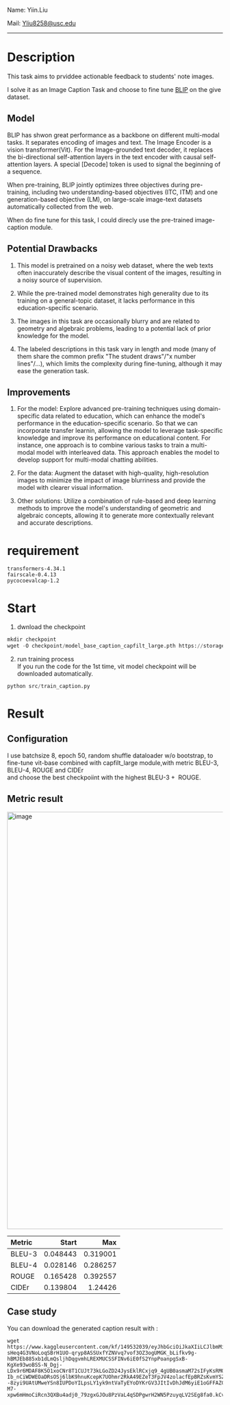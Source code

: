 
Name: Yiin.Liu

Mail: Yliu8258@usc.edu

--- 

# Description
This task aims to prviddee actionable feedback to students' note images.

I solve it as an Image Caption Task and choose to fine tune [BLIP](https://github.com/salesforce/BLIP) on the give dataset.

## Model
BLIP has shwon great performance as a backbone on different multi-modal tasks. It separates encoding of images and text. The Image Encoder is a vision transformer(Vit). For the Image-grounded text decoder, it replaces the bi-directional self-attention layers in the text encoder with causal self-attention layers. A special [Decode] token is used to signal the beginning of a sequence.

When pre-training, BLIP jointly optimizes three objectives during pre-training, including two understanding-based objectives (ITC, ITM) and one generation-based objective (LM), on large-scale image-text datasets automatically collected from the web. 

When do fine tune for this task, I could direcly use the pre-trained image-caption module.

## Potential Drawbacks
1. This model is pretrained on a noisy web dataset, where the web texts often inaccurately describe the visual content of the images, resulting in a noisy source of supervision.

2. While the pre-trained model demonstrates high generality due to its training on a general-topic dataset, it lacks performance in this education-specific scenario.

3. The images in this task are occasionally blurry and are related to geometry and algebraic problems, leading to a potential lack of prior knowledge for the model.

4. The labeled descriptions in this task vary in length and mode (many of them share the common prefix "The student draws"/"x number lines"/...), which limits the complexity during fine-tuning, although it may ease the generation task.

## Improvements

1. For the model: Explore advanced pre-training techniques using domain-specific data related to education, which can enhance the model's performance in the education-specific scenario. So that we can incorporate transfer learnin, allowing the model to leverage task-specific knowledge and improve its performance on educational content.
For instance, one approach is to combine various tasks to train a multi-modal model with interleaved data. This approach enables the model to develop support for multi-modal chatting abilities.

2. For the data: Augment the dataset with high-quality, high-resolution images to minimize the impact of image blurriness and provide the model with clearer visual information.

3. Other solutions: Utilize a combination of rule-based and deep learning methods to improve the model's understanding of geometric and algebraic concepts, allowing it to generate more contextually relevant and accurate descriptions.

# requirement
```
transformers-4.34.1
fairscale-0.4.13
pycocoevalcap-1.2
```

# Start
1. dwnload the checkpoint
```python
mkdir checkpoint
wget -O checkpoint/model_base_caption_capfilt_large.pth https://storage.googleapis.com/sfr-vision-language-research/BLIP/models/model_base_caption_capfilt_large.pth
```



2. run training process\
If you run the code for the 1st time, vit model checkpoint will be downloaded automatically.
```python
python src/train_caption.py
```



# Result
## Configuration

I use batchsize 8, epoch 50, random shuffle dataloader w/o bootstrap, to fine-tune vit-base combined with capfilt_large module,with metric BLEU-3, BLEU-4, ROUGE and CIDEr \
and choose the best checkpoiint with the highest $\text{BLEU-3} + \text{ ROUGE}$.


## Metric result

<img width="973" alt="image" src="https://github.com/YiandLi/Student_Image_Caption/assets/72687714/f1a9446e-8af6-4f33-b401-59a484f7899c">

| Metric   |      Start |      Max |
|:---------|---------:|---------:|
| BLEU-3   | 0.048443 | 0.319001 |
| BLEU-4   | 0.028146 | 0.286257 |
| ROUGE    | 0.165428 | 0.392557 |
| CIDEr    | 0.139804 | 1.24426  |

## Case study

You can download the generated caption result with :
```
wget https://www.kaggleusercontent.com/kf/149532039/eyJhbGciOiJkaXIiLCJlbmMiOiJBMTI4Q0JDLUhTMjU2In0..Ez4BLOrBONnDKR93O4VamA.HAz1zq_fXRQwZXpLvO3LmBmSHRZgkvL6I-sHeq4G3VNoLoqSBrH1UO-qryp8ASSUxfYZNVvq7vof3OZ3ogUMGK_bLifkv9g-hBMJEb885xb1dLmQsljhDqgvmhLREXMUCSSFINv6iE0fS2YnpPoanpgSxB-KgXe93woBSS-N_Dgj-LDx9r6MDAF8K5O1xoCNr8T1CUJt73kLGoZD24JysEklRCxjq9_4gUB0asmaM72sIFyKsRMGdROLXaVrIqJigQRHRHMLCp_ciM-Ib_nCiWDWEOaDRsOSj6lbK9hnuKcepK7UOhmr2RkA49EZeT3FpJV4zolacfEpBRZsKvmYSZsHZv_enSq0MhW8DMyVXZGwD0pf18zdB1Bnm1z1ZJfOdfFpnW902Bo7C3ShpC_ob--8zyi9UAtUMweYSn8IUPDoYILpsLY1yk9ntVaTyEYoDYKrGV3JItIvDhJdM6yiE1oGFFAZCVY1mhPNWEq20Vd1FxBZq1X55Tl6qUwENYUVpwgteGVUVkihEn0njEI7W9b_Orc29ixRvTclUqt_xHN5R2P12ZYz7FEShGIGgi7j2fJ_uEdrKn22U0QUZ3klnaaVMtuEtJQP1n3j-M7-xpw6mHmoCiRcn3QXBu4adj0_79zgxGJOu8PzVaL4qSDPgwrH2WN5PzuyqLV2SEg8fa0.kCvQMf842RWhGYvNHOJc7Q/Student_Image_Caption/output/result.txt
```

